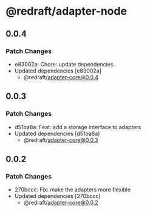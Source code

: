 # @redraft/adapter-node

## 0.0.4

### Patch Changes

- e83002a: Chore: update dependencies
- Updated dependencies [e83002a]
  - @redraft/adapter-core@0.0.4

## 0.0.3

### Patch Changes

- d51ba8a: Feat: add a storage interface to adapters
- Updated dependencies [d51ba8a]
  - @redraft/adapter-core@0.0.3

## 0.0.2

### Patch Changes

- 270bccc: Fix: make the adapters more flexible
- Updated dependencies [270bccc]
  - @redraft/adapter-core@0.0.2
